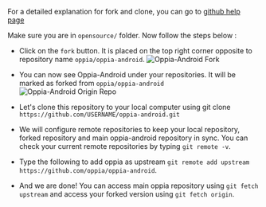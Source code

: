 For a detailed explanation for fork and clone, you can go to [github help page](https://help.github.com/en/github/getting-started-with-github/fork-a-repo#platform-linux)

Make sure you are in `opensource/` folder. Now follow the steps below :

* Click on the `fork` button. It is placed on the top right corner opposite to repository name `oppia/oppia-android`.
![Oppia-Android Fork](https://user-images.githubusercontent.com/9396084/71338568-663f1400-2576-11ea-9893-8d616f65368f.png)

* You can now see Oppia-Android under your repositories. It will be marked as forked from `oppia/oppia-android`
![Oppia-Android Origin Repo](https://user-images.githubusercontent.com/9396084/71338640-b0c09080-2576-11ea-8dc3-3d4a0ef59877.png)

* Let's clone this repository to your local computer using git clone `https://github.com/USERNAME/oppia-android.git`

* We will configure remote repositories to keep your local repository, forked repository and main oppia-android repository in sync. You can check your current remote repositories by typing `git remote -v`.

* Type the following to add oppia as upstream `git remote add upstream https://github.com/oppia/oppia-android`.

* And we are done! You can access main oppia repository using `git fetch upstream` and access your forked version using `git fetch origin`.
